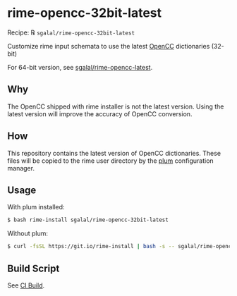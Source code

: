 # rime-opencc-32bit-latest

Recipe: ℞ `sgalal/rime-opencc-32bit-latest`

Customize rime input schemata to use the latest [OpenCC](https://github.com/BYVoid/OpenCC) dictionaries (32-bit)

For 64-bit version, see [sgalal/rime-opencc-latest](https://github.com/sgalal/rime-opencc-latest).

## Why

The OpenCC shipped with rime installer is not the latest version. Using the latest version will improve the accuracy of OpenCC conversion.

## How

This repository contains the latest version of OpenCC dictionaries. These files will be copied to the rime user directory by the [plum](https://github.com/rime/plum) configuration manager.

## Usage

With plum installed:

```sh
$ bash rime-install sgalal/rime-opencc-32bit-latest
```

Without plum:

```sh
$ curl -fsSL https://git.io/rime-install | bash -s -- sgalal/rime-opencc-32bit-latest
```

## Build Script

See [CI Build](https://ci.appveyor.com/project/chromezh/opencc).
